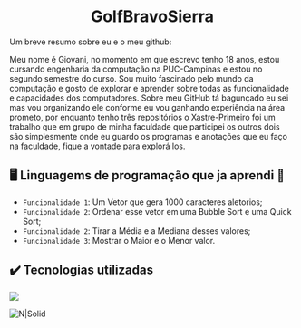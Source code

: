 <h1 align="center"> GolfBravoSierra  </h1>	


Um breve resumo sobre eu e o meu github:

Meu nome é Giovani, no momento em que escrevo tenho 18 anos, estou cursando engenharia da computação na PUC-Campinas e estou no segundo semestre do curso. Sou muito fascinado pelo mundo da computação e gosto de explorar e aprender sobre todas as funcionalidade e capacidades dos computadores. 
Sobre meu GitHub tá bagunçado eu sei mas vou organizando ele conforme eu vou ganhando experiência na área prometo, por enquanto tenho três repositórios o Xastre-Primeiro foi um trabalho que em grupo de minha faculdade que participei os outros dois são  simplesmente onde eu guardo os programas e anotações que eu faço na faculdade, fique a vontade para explorá los. 
 


## :desktop_computer: Linguagems de programação que ja aprendi :floppy_disk:
- `Funcionalidade 1`: Um Vetor que gera 1000 caracteres aletorios;
- `Funcionalidade 2`: Ordenar esse vetor em uma Bubble Sort e uma Quick Sort;
- `Funcionalidade 2`: Tirar a Média e a Mediana desses valores;
- `Funcionalidade 3`: Mostrar o Maior e o Menor valor.
## ✔️ Tecnologias utilizadas
<img src="https://images.app.goo.gl/9kP52ud1osQHZbreA" />

![N|Solid](https://cdn.discordapp.com/attachments/812636275567099937/1017144066498105394/DALLE_2022-09-07_15.14.22_-_a_old_vw_beetle_parking_in_road_with_a_futuristic_cyberpunck_city_in_the_back_graound_.png)
